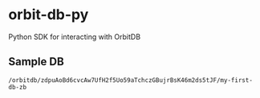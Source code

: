 # orbit-db-py
Python SDK for interacting with OrbitDB


## Sample DB

`/orbitdb/zdpuAoBd6cvcAw7UfH2f5Uo59aTchczGBujrBsK46m2ds5tJF/my-first-db-zb`